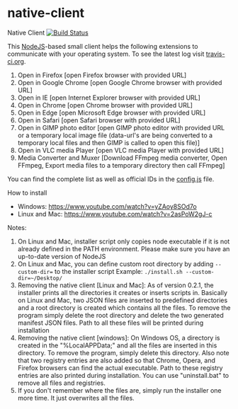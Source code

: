 # native-client

Native Client [![Build Status](https://travis-ci.org/andy-portmen/native-client.svg?branch=master)](https://travis-ci.org/andy-portmen/native-client)

This [NodeJS](https://nodejs.org/)-based small client helps the following extensions to communicate with your operating system. To see the latest log visit [travis-ci.org](https://travis-ci.org/andy-portmen/native-client).

1. Open in Firefox [open Firefox browser with provided URL]
1. Open in Google Chrome [open Google Chrome browser with provided URL]
2. Open in IE [open Internet Explorer browser with provided URL]
3. Open in Chrome [open Chrome browser with provided URL]
4. Open in Edge [open Microsoft Edge browser with provided URL]
5. Open in Safari [open Safari browser with provided URL]
6. Open in GIMP photo editor [open GIMP photo editor with provided URL or a temporary local image file (data-url's are being converted to a temporary local files and then GIMP is called to open this file)]
7. Open in VLC media Player [open VLC media Player with provided URL]
8. Media Converter and Muxer [Download FFmpeg media converter, Open FFmpeg, Export media files to a temporary directory then call FFmpeg]

You can find the complete list as well as official IDs in the [config.js](https://github.com/andy-portmen/native-client/blob/master/config.js) file.

How to install

  * Windows: https://www.youtube.com/watch?v=yZAoy8SOd7o
  * Linux and Mac: https://www.youtube.com/watch?v=2asPoW2gJ-c

Notes:

1. On Linux and Mac, installer script only copies node executable if it is not already defined in the PATH environment. Please make sure you have an up-to-date version of NodeJS
2. On Linux and Mac, you can define custom root directory by adding `--custom-dir=` to the installer script
  Example: `./install.sh --custom-dir=~/Desktop/`
3. Removing the native client [Linux and Mac]: As of version 0.2.1, the installer prints all the directories it creates or inserts scripts in. Basically on Linux and Mac, two JSON files are inserted to predefined directories and a root directory is created which contains all the files. To remove the program simply delete the root directory and delete the two generated manifest JSON files. Path to all these files will be printed during installation
4. Removing the native client [windows]: On Windows OS, a directory is created in the "%LocalAPPData;" and all the files are inserted in this directory. To remove the program, simply delete this directory. Also note that two registry entries are also added so that Chrome, Opera, and Firefox browsers can find the actual executable. Path to these registry entries are also printed during installation. You can use "uninstall.bat" to remove all files and registries.
5. If you don't remember where the files are, simply run the installer one more time. It just overwrites all the files.
